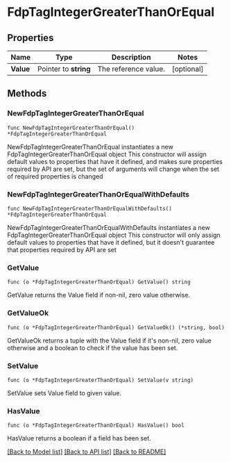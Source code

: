 # FdpTagIntegerGreaterThanOrEqual

## Properties

Name | Type | Description | Notes
------------ | ------------- | ------------- | -------------
**Value** | Pointer to **string** | The reference value. | [optional] 

## Methods

### NewFdpTagIntegerGreaterThanOrEqual

`func NewFdpTagIntegerGreaterThanOrEqual() *FdpTagIntegerGreaterThanOrEqual`

NewFdpTagIntegerGreaterThanOrEqual instantiates a new FdpTagIntegerGreaterThanOrEqual object
This constructor will assign default values to properties that have it defined,
and makes sure properties required by API are set, but the set of arguments
will change when the set of required properties is changed

### NewFdpTagIntegerGreaterThanOrEqualWithDefaults

`func NewFdpTagIntegerGreaterThanOrEqualWithDefaults() *FdpTagIntegerGreaterThanOrEqual`

NewFdpTagIntegerGreaterThanOrEqualWithDefaults instantiates a new FdpTagIntegerGreaterThanOrEqual object
This constructor will only assign default values to properties that have it defined,
but it doesn't guarantee that properties required by API are set

### GetValue

`func (o *FdpTagIntegerGreaterThanOrEqual) GetValue() string`

GetValue returns the Value field if non-nil, zero value otherwise.

### GetValueOk

`func (o *FdpTagIntegerGreaterThanOrEqual) GetValueOk() (*string, bool)`

GetValueOk returns a tuple with the Value field if it's non-nil, zero value otherwise
and a boolean to check if the value has been set.

### SetValue

`func (o *FdpTagIntegerGreaterThanOrEqual) SetValue(v string)`

SetValue sets Value field to given value.

### HasValue

`func (o *FdpTagIntegerGreaterThanOrEqual) HasValue() bool`

HasValue returns a boolean if a field has been set.


[[Back to Model list]](../README.md#documentation-for-models) [[Back to API list]](../README.md#documentation-for-api-endpoints) [[Back to README]](../README.md)


